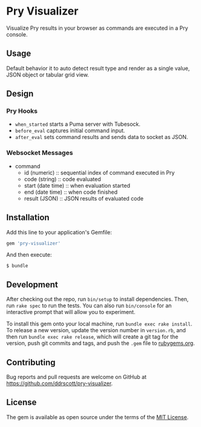 # Pry Visualizer

Visualize Pry results in your browser as commands are executed in a Pry console.

## Usage

Default behavior it to auto detect result type and render as a single value,
JSON object or tabular grid view.


## Design

### Pry Hooks
+ `when_started` starts a Puma server with Tubesock.
+ `before_eval` captures initial command input.
+ `after_eval` sets command results and sends data to socket as JSON.

### Websocket Messages

+ command
  + id (numeric) :: sequential index of command executed in Pry
  + code (string) :: code evaluated
  + start (date time) :: when evaluation started
  + end (date time) :: when code finished
  + result (JSON) :: JSON results of evaluated code

## Installation

Add this line to your application's Gemfile:

```ruby
gem 'pry-visualizer'
```

And then execute:

    $ bundle

## Development

After checking out the repo, run `bin/setup` to install dependencies. Then, run `rake spec` to run the tests. You can also run `bin/console` for an interactive prompt that will allow you to experiment.

To install this gem onto your local machine, run `bundle exec rake install`. To release a new version, update the version number in `version.rb`, and then run `bundle exec rake release`, which will create a git tag for the version, push git commits and tags, and push the `.gem` file to [rubygems.org](https://rubygems.org).

## Contributing

Bug reports and pull requests are welcome on GitHub at https://github.com/ddrscott/pry-visualizer.


## License

The gem is available as open source under the terms of the [MIT License](http://opensource.org/licenses/MIT).

